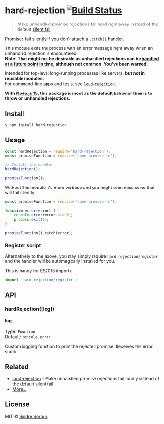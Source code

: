 # hard-rejection [![Build Status](https://travis-ci.org/sindresorhus/hard-rejection.svg?branch=master)](https://travis-ci.org/sindresorhus/hard-rejection)

> Make unhandled promise rejections fail hard right away instead of the default [silent fail](https://gist.github.com/benjamingr/0237932cee84712951a2)

Promises fail silently if you don't attach a `.catch()` handler.

This module exits the process with an error message right away when an unhandled rejection is encountered.<br>
**Note: That might not be desirable as unhandled rejections can be [handled at a future point in time](https://nodejs.org/api/process.html#process_event_unhandledrejection), although not common. You've been warned.**

Intended for top-level long-running processes like servers, **but not in reusable modules.**<br>
For command-line apps and tests, see [`loud-rejection`](https://github.com/sindresorhus/loud-rejection).

**With [Node.js 15](https://medium.com/@nodejs/node-js-v15-0-0-is-here-deb00750f278), this package is moot as the default behavior then is to throw on unhandled rejections.**


## Install

```
$ npm install hard-rejection
```


## Usage

```js
const hardRejection = require('hard-rejection');
const promiseFunction = require('some-promise-fn');

// Install the handler
hardRejection();

promiseFunction();
```

Without this module it's more verbose and you might even miss some that will fail silently:

```js
const promiseFunction = require('some-promise-fn');

function error(error) {
	console.error(error.stack);
	process.exit(1);
}

promiseFunction().catch(error);
```

### Register script

Alternatively to the above, you may simply require `hard-rejection/register` and the handler will be automagically installed for you.

This is handy for ES2015 imports:

```js
import 'hard-rejection/register';
```


## API

### hardRejection([log])

#### log

Type: `Function`<br>
Default: `console.error`

Custom logging function to print the rejected promise. Receives the error stack.


## Related

- [loud-rejection](https://github.com/sindresorhus/loud-rejection) - Make unhandled promise rejections fail loudly instead of the default silent fail
- [More…](https://github.com/sindresorhus/promise-fun)


## License

MIT © [Sindre Sorhus](https://sindresorhus.com)
